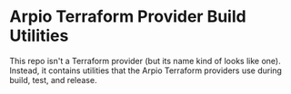 # Arpio Terraform Provider Build Utilities

This repo isn't a Terraform provider (but its name kind of looks like one). Instead, it contains utilities that the
Arpio Terraform providers use during build, test, and release.

